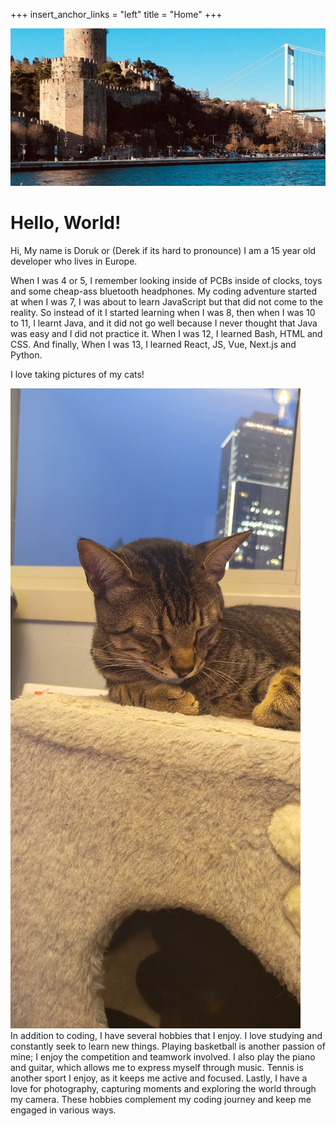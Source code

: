 +++
insert_anchor_links = "left"
title = "Home"
+++

![](istanbul.jpg)

# **Hello, World!**

Hi, My name is Doruk or (Derek if its hard to pronounce) I am a <span class="spoiler">15</span> year old developer who lives in Europe.


When I was 4 or 5, I remember looking inside of PCBs inside of clocks, toys and some cheap-ass bluetooth headphones. My coding adventure started at when I was 7, I was about to learn JavaScript but that did not come to the reality. So instead of it I started learning when I was 8, then when I was 10 to 11, I learnt Java, and it did not go well because I never thought that Java was easy and I did not practice it. When I was 12, I learned Bash, HTML and CSS. And finally, When I was 13, I learned React, JS, Vue, Next.js and Python.
<aside>

I love taking pictures of my cats!

<img class="rounded" style="margin-block-end: 0; border-radius: 0;" alt="Leo" src="leo.jpg" />
</aside>
In addition to coding, I have several hobbies that I enjoy. I love studying and constantly seek to learn new things. Playing basketball is another passion of mine; I enjoy the competition and teamwork involved. I also play the piano and guitar, which allows me to express myself through music. Tennis is another sport I enjoy, as it keeps me active and focused. Lastly, I have a love for photography, capturing moments and exploring the world through my camera. These hobbies complement my coding journey and keep me engaged in various ways.


